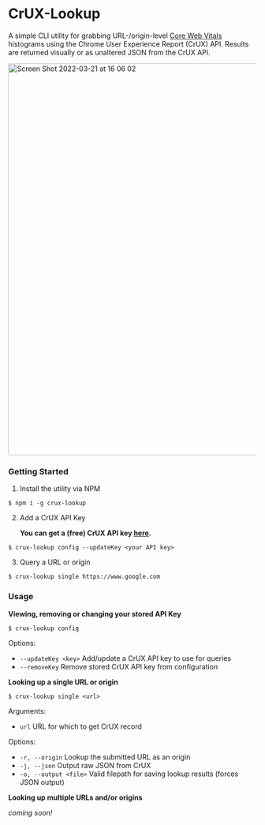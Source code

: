 # CrUX-Lookup

A simple CLI utility for grabbing URL-/origin-level [Core Web Vitals](https://web.dev/vitals) histograms using the Chrome User Experience Report (CrUX) API. Results are returned visually or as unaltered JSON from the CrUX API.

<img width="794" alt="Screen Shot 2022-03-21 at 16 06 02" src="https://user-images.githubusercontent.com/16639987/159354949-9820e9e1-1627-4946-9d25-54c608c5ee78.png">

### Getting Started

1. Install the utility via NPM

```shell
$ npm i -g crux-lookup
```

2. Add a CrUX API Key

   **You can get a (free) CrUX API key [here](https://developers.google.com/web/tools/chrome-user-experience-report/api/guides/getting-started).**

```shell
$ crux-lookup config --updateKey <your API key>
```

3. Query a URL or origin

```shell
$ crux-lookup single https://www.google.com
```

### Usage

**Viewing, removing or changing your stored API Key**

```shell
$ crux-lookup config
```

Options:

- `--updateKey <key>` Add/update a CrUX API key to use for queries
- `--removeKey` Remove stored CrUX API key from configuration

**Looking up a single URL or origin**

```shell
$ crux-lookup single <url>
```

Arguments:

- `url` URL for which to get CrUX record

Options:

- `-r, --origin` Lookup the submitted URL as an origin
- `-j, --json` Output raw JSON from CrUX
- `-o, --output <file>` Valid filepath for saving lookup results (forces JSON output)

**Looking up multiple URLs and/or origins**

_coming soon!_
